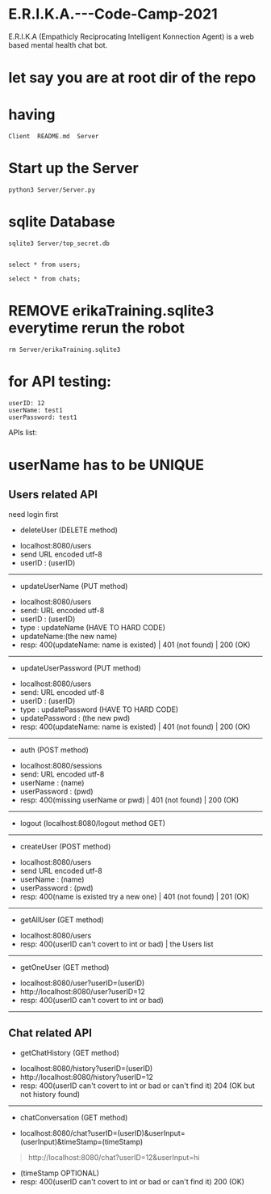 # E.R.I.K.A.---Code-Camp-2021
E.R.I.K.A (Empathicly Reciprocating Intelligent Konnection Agent) is a web based mental health chat bot.

# let say you are at root dir of the repo
# having
```
Client  README.md  Server
```

# Start up the Server
```
python3 Server/Server.py
```

# sqlite Database
```
sqlite3 Server/top_secret.db


select * from users;

select * from chats;
```

# REMOVE erikaTraining.sqlite3 everytime rerun the robot
```
rm Server/erikaTraining.sqlite3
```

# for API testing:
```
userID: 12
userName: test1
userPassword: test1
```

APIs list:
# userName has to be UNIQUE

## Users related API
need login first
- deleteUser (DELETE method)
* localhost:8080/users
* send URL encoded utf-8
* userID : (userID)

---

- updateUserName (PUT method)
* localhost:8080/users
* send: URL encoded utf-8
* userID : (userID)
* type : updateName (HAVE TO HARD CODE)
* updateName:(the new name)
* resp: 400(updateName: name is existed) | 401 (not found) | 200 (OK)

---

- updateUserPassword (PUT method)
* localhost:8080/users
* send: URL encoded utf-8
* userID : (userID)
* type : updatePassword (HAVE TO HARD CODE)
* updatePassword : (the new pwd)
* resp: 400(updateName: name is existed) | 401 (not found) | 200 (OK)

---

- auth (POST method)
* localhost:8080/sessions
* send: URL encoded utf-8     
* userName : (name)
* userPassword : (pwd)
* resp: 400(missing userName or pwd) | 401 (not found) | 200 (OK)

---

- logout (localhost:8080/logout method GET)

---

- createUser (POST method)
* localhost:8080/users
* send URL encoded utf-8     
* userName : (name)
* userPassword : (pwd)
* resp: 400(name is existed try a new one) | 401 (not found) | 201 (OK)

---

- getAllUser (GET method)
* localhost:8080/users
* resp: 400(userID can't covert to int or bad) | the Users list

---

- getOneUser (GET method)
* localhost:8080/user?userID=(userID)
* http://localhost:8080/user?userID=12
* resp: 400(userID can't covert to int or bad)

---


## Chat related API

- getChatHistory (GET method)
* localhost:8080/history?userID=(userID)
* http://localhost:8080/history?userID=12
* resp: 400(userID can't covert to int or bad or can't find it) 204 (OK but not history found)

----

- chatConversation (GET method)
* localhost:8080/chat?userID=(userID)&userInput=(userInput)&timeStamp=(timeStamp)
> http://localhost:8080/chat?userID=12&userInput=hi
* (timeStamp OPTIONAL)
* resp: 400(userID can't covert to int or bad or can't find it) 200 (OK)
